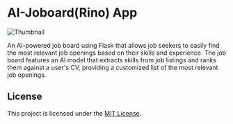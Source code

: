 # AI-Joboard(Rino) App
![Thumbnail](https://i.imgur.com/680RXjZ.jpg)

An AI-powered job board using Flask that allows job seekers to easily find the most relevant job
openings based on their skills and experience. The job board features an AI model that extracts skills from
job listings and ranks them against a user's CV, providing a customized list of the most relevant job openings.


## License
This project is licensed under the [MIT License](LICENSE).
